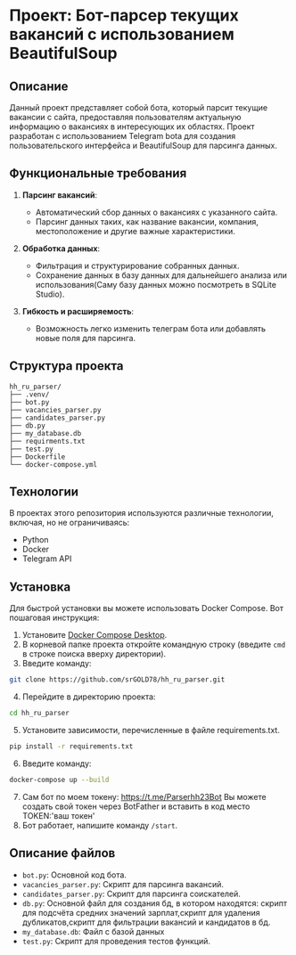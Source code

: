 # Проект: Бот-парсер текущих вакансий с использованием  BeautifulSoup

## Описание
Данный проект представляет собой бота, который парсит текущие вакансии с сайта, предоставляя пользователям актуальную информацию о вакансиях в интересующих их областях. Проект разработан с использованием Telegram bota для создания пользовательского интерфейса и BeautifulSoup для парсинга данных.

## Функциональные требования

1. **Парсинг вакансий**: 
   - Автоматический сбор данных о вакансиях с указанного сайта.
   - Парсинг данных таких, как название вакансии, компания, местоположение и другие важные характеристики.

2. **Обработка данных**: 
   - Фильтрация и структурирование собранных данных.
   - Сохранение данных в базу данных для дальнейшего анализа или использования(Саму базу данных можно посмотреть в SQLite Studio).

3. **Гибкость и расширяемость**:
   - Возможность легко изменить телеграм бота или добавлять новые поля для парсинга.
  
## Структура проекта
```plaintext
hh_ru_parser/
├── .venv/
├── bot.py
├── vacancies_parser.py
├── candidates_parser.py
├── db.py
├── my_database.db
├── requirments.txt
├── test.py
├── Dockerfile
└── docker-compose.yml
```

## Технологии

В проектах этого репозитория используются различные технологии, включая, но не ограничиваясь:

- Python
- Docker
- Telegram API

## Установка

Для быстрой установки вы можете использовать Docker Compose. Вот пошаговая инструкция:

1.  Установите [Docker Compose Desktop](https://www.docker.com/products/docker-desktop).
2.  В корневой папке проекта откройте командную строку (введите `cmd` в строке поиска вверху директории).
3.  Введите команду:
   ```sh
   git clone https://github.com/srGOLD78/hh_ru_parser.git
   ```
4.  Перейдите в директорию проекта:
   ```sh
   cd hh_ru_parser
   ```
5.  Установите зависимости, перечисленные в файле requirements.txt.
   ```sh
   pip install -r requirements.txt
   ```
6.  Введите команду:
   ```sh
   docker-compose up --build
   ```
7. Сам бот по моем токену: https://t.me/Parserhh23Bot
Вы можете создать свой токен через BotFather и вставить в код место TOKEN:'ваш токен'
8.  Бот работает, напишите команду `/start`.

## Описание файлов
- `bot.py`: Основной код бота.
- `vacancies_parser.py`: Скрипт для парсинга вакансий.
- `candidates_parser.py`: Скрипт для парсинга соискателей.
- `db.py`: Основной файл для создания бд, в котором находятся: скрипт для подсчёта средних значений зарплат,скрипт для удаления дубликатов,скрипт для фильтрации вакансий и кандидатов в бд.
- `my_database.db`: Файл с базой данных
- `test.py`: Скрипт для проведения тестов функций.

    
     

     
